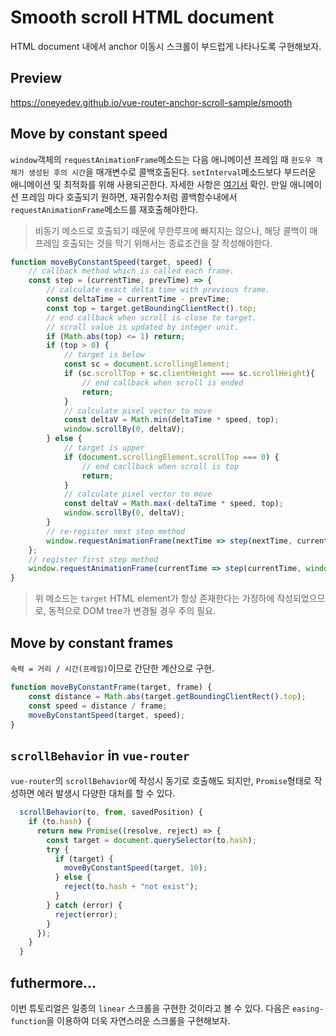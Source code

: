 # Smooth scroll HTML document

HTML document 내에서 anchor 이동시 스크롤이 부드럽게 나타나도록 구현해보자.

## Preview

https://oneyedev.github.io/vue-router-anchor-scroll-sample/smooth

## Move by constant speed

`window`객체의 `requestAnimationFrame`메소드는 다음 애니메이션 프레임 때 `윈도우 객체가 생성된 후의 시간`을 매개변수로 콜백호출된다. `setInterval`메소드보다 부드러운 애니메이션 및 최적화를 위해 사용되곤한다. 자세한 사항은 [여기서](https://developer.mozilla.org/ko/docs/Web/API/Window/requestAnimationFrame) 확인. 만일 애니메이션 프레임 마다 호출되기 원하면, 재귀함수처럼 콜백함수내에서 `requestAnimationFrame`메소드를 재호출해야한다.
> 비동기 메소드로 호출되기 때문에 무한루프에 빠지지는 않으나, 해당 콜백이 매프레임 호출되는 것을 막기 위해서는 종료조건을 잘 작성해야한다.

```js
function moveByConstantSpeed(target, speed) {
    // callback method which is called each frame.
    const step = (currentTime, prevTime) => {
        // calculate exact delta time with previous frame.
        const deltaTime = currentTime - prevTime;
        const top = target.getBoundingClientRect().top;
        // end callback when scroll is close to target. 
        // scroll value is updated by integer unit.
        if (Math.abs(top) <= 1) return;
        if (top > 0) {
            // target is below
            const sc = document.scrollingElement;
            if (sc.scrollTop + sc.clientHeight === sc.scrollHeight){
                // end callback when scroll is ended
                return;
            } 
            // calculate pixel vector to move
            const deltaV = Math.min(deltaTime * speed, top);
            window.scrollBy(0, deltaV);
        } else {
            // target is upper
            if (document.scrollingElement.scrollTop === 0) {
                // end cacllback when scroll is top
                return;
            }
            // calculate pixel vector to move
            const deltaV = Math.max(-deltaTime * speed, top);
            window.scrollBy(0, deltaV);
        }
        // re-register next step method
        window.requestAnimationFrame(nextTime => step(nextTime, currentTime));
    };
    // register first step method
    window.requestAnimationFrame(currentTime => step(currentTime, window.performance.now()));
}
```
> 위 메소드는  `target` HTML element가 항상 존재한다는 가정하에 작성되었으므로, 동적으로 DOM tree가 변경될 경우 주의 필요.

## Move by constant frames
`속력 = 거리 / 시간(프레임)`이므로 간단한 계산으로 구현.
```js
function moveByConstantFrame(target, frame) {
    const distance = Math.abs(target.getBoundingClientRect().top);
    const speed = distance / frame;
    moveByConstantSpeed(target, speed);
}
```

## `scrollBehavior` in `vue-router`

`vue-router`의 `scrollBehavior`에 작성시 동기로 호출해도 되지만, `Promise`형태로 작성하면 에러 발생시 다양한 대처를 할 수 있다.
```js
  scrollBehavior(to, from, savedPosition) {
    if (to.hash) {
      return new Promise((resolve, reject) => {
        const target = document.querySelector(to.hash);
        try {
          if (target) {
            moveByConstantSpeed(target, 10);
          } else {
            reject(to.hash + "not exist");
          }
        } catch (error) {
          reject(error);
        }
      });
    }
  }
```

## futhermore...
이번 튜토리얼은 일종의 `linear` 스크롤을 구현한 것이라고 볼 수 있다. 다음은 `easing-function`을 이용하여 더욱 자연스러운 스크롤을 구현해보자.


